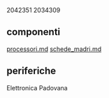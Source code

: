 2042351
2034309
## componenti
[processori.md](processori.md)
[schede_madri.md](schede_madri.md)
## periferiche
Elettronica Padovana
